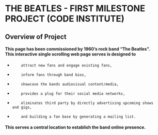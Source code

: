 # THE BEATLES - FIRST MILESTONE PROJECT (CODE INSTITUTE)

## Overview of Project
#### This page has been commissioned by 1960’s rock band “The Beatles”.  This interactive single scrolling web page serves is designed to 
-         attract new fans and engage existing fans,
-         inform fans through band bios,
-         showcase the bands audiovisual content/media,
-         provides a plug for their social media networks,
-         eliminates third party by directly advertising upcoming shows and gigs,
-         and building a fan base by generating a mailing list.
#### This serves a central location to establish the band online presence.
 


